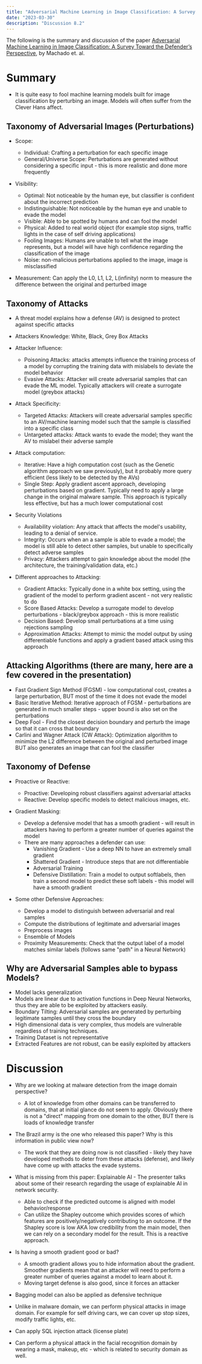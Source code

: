```yaml
---
title: "Adversarial Machine Learning in Image Classification: A Survey Toward the Defender’s Perspective"
date: "2023-03-30"
description: "Discussion 8.2"
---
```


The following is the summary and discussion of the paper [Adversarial Machine Learning in Image Classification: A Survey Toward the Defender’s Perspective](https://dl.acm.org/doi/10.1145/3485133), by Machado et. al.

# Summary
- It is quite easy to fool machine learning models built for image classification by perturbing an image. Models will often suffer from the Clever Hans affect.

## Taxonomy of Adversarial Images (Perturbations)
- Scope:
  - Individual: Crafting a perturbation for each specific image
  - General/Universe Scope: Perturbations are generated without considering a specific input - this is more realistic and done more frequently

- Visibility:
  - Optimal: Not noticeable by the human eye, but classifier is confident about the incorrect prediction
  - Indistinguishable: Not noticeable by the human eye and unable to evade the model
  - Visible: Able to be spotted by humans and can fool the model
  - Physical: Added to real world object (for example stop signs, traffic lights in the case of self driving applications)
  - Fooling Images: Humans are unable to tell what the image represents, but a model will have high confidence regarding the classification of the image
  - Noise: non-malicious perturbations applied to the image, image is misclassified

- Measurement: Can apply the L0, L1, L2, L(infinity) norm to measure the difference between the original and perturbed image

## Taxonomy of Attacks
- A threat model explains how a defense (AV) is designed to protect against specific attacks

- Attackers Knowledge: White, Black, Grey Box Attacks

- Attacker Influence:
  - Poisoning Attacks: attacks attempts influence the training process of a model by corrupting the training data with mislabels to deviate the model behavior
  - Evasive Attacks: Attacker will create adversarial samples that can evade the ML model. Typically attackers will create a surrogate model (greybox attacks)

- Attack Specificity:
  - Targeted Attacks: Attackers will create adversarial samples specific to an AV/machine learning model such that the sample is classified into a specific class
  - Untargeted attacks: Attack wants to evade the model; they want the AV to mislabel their adverse sample

- Attack computation:
  - Iterative: Have a high computation cost (such as the Genetic algorithm approach we saw previously), but it probably more query efficient (less likely to be detected by the AVs)
  - Single Step: Apply gradient ascent approach, developing perturbations based on gradient. Typically need to apply a large change in the original malware sample. This approach is typically less effective, but has a much lower computational cost

- Security Violations
  - Availability violation: Any attack that affects the model's usability, leading to a denial of service.
  - Integrity: Occurs when an a sample is able to evade a model; the model is still able to detect other samples, but unable to specifically detect adverse samples
  - Privacy: Attackers attempt to gain knowledge about the model (the architecture, the training/validation data, etc.)

- Different approaches to Attacking:
  - Gradient Attacks: Typically done in a white box setting, using the gradient of the model to perform gradient ascent - not very realistic to do
  - Score Based Attacks: Develop a surrogate model to develop perturbations - black/greybox approach - this is more realistic
  - Decision Based: Develop small perturbations at a time using rejections sampling
  - Approximation Attacks: Attempt to mimic the model output by using differentiable functions and apply a gradient based attack using this approach

## Attacking Algorithms (there are many, here are a few covered in the presentation)
- Fast Gradient Sign Method (FGSM) - low computational cost, creates a large perturbation, BUT most of the time it does not evade the model
- Basic Iterative Method: Iterative approach of FGSM - perturbations are generated in much smaller steps - upper bound is also set on the perturbations
- Deep Fool - Find the closest decision boundary and perturb the image so that it can cross that boundary
- Carlini and Wagner Attack (CW Attack): Optimization algorithm to minimize the L2 difference between the original and perturbed image BUT also generates an image that can fool the classifier

## Taxonomy of Defense
- Proactive or Reactive:
  - Proactive: Developing robust classifiers against adversarial attacks
  - Reactive: Develop specific models to detect malicious images, etc.

- Gradient Masking:
  - Develop a defensive model that has a smooth gradient - will result in attackers having to perform a greater number of queries against the model
  - There are many approaches a defender can use:
    - Vanishing Gradient - Use a deep NN to have an extremely small gradient
    - Shattered Gradient - Introduce steps that are not differentiable
    - Adversarial Training
    - Defensive Distillation: Train a model to output softlabels, then train a second model to predict these soft labels - this model will have a smooth gradient

- Some other Defensive Approaches:
  - Develop a model to distinguish between adversarial and real samples
  - Compute the distributions of legitimate and adversarial images
  - Preprocess images
  - Ensemble of Models
  - Proximity Measurements: Check that the output label of a model matches similar labels (follows same "path" in a Neural Network)

## Why are Adversarial Samples able to bypass Models?
- Model lacks generalization
- Models are linear due to activation functions in Deep Neural Networks, thus they are able to be exploited by attackers easily.
- Boundary Tilting: Adversarial samples are generated by perturbing legitimate samples until they cross the boundary
- High dimensional data is very complex, thus models are vulnerable regardless of training techniques.
- Training Dataset is not representative
- Extracted Features are not robust, can be easily exploited by attackers

# Discussion
- Why are we looking at malware detection from the image domain perspective?
  - A lot of knowledge from other domains can be transferred to domains, that at initial glance do not seem to apply. Obviously there is not a "direct" mapping from one domain to the other, BUT there is loads of knowledge transfer

- The Brazil army is the one who released this paper? Why is this information in public view now?
  - The work that they are doing now is not classified - likely they have developed methods to deter from these attacks (defense), and likely have come up with attacks the evade systems.

- What is missing from this paper: Explainable AI - The presenter talks about some of their research regarding the usage of explainable AI in network security.
  - Able to check if the predicted outcome is aligned with model behavior/response
  - Can utilize the Shapley outcome which provides scores of which features are positively/negatively contributing to an outcome. If the Shapley score is low AKA low credibility from the main model, then we can rely on a secondary model for the result. This is a reactive approach.

- Is having a smooth gradient good or bad?
  - A smooth gradient allows you to hide information about the gradient. Smoother gradients mean that an attacker will need to perform a greater number of queries against a model to learn about it.
  - Moving target defense is also good, since it forces an attacker

- Bagging model can also be applied as defensive technique

- Unlike in malware domain, we can perform physical attacks in image domain. For example for self driving cars, we can cover up stop sizes, modify traffic lights, etc.
- Can apply SQL injection attack (license plate)
- Can perform a physical attack in the facial recognition domain by wearing a mask, makeup, etc - which is related to security domain as well.